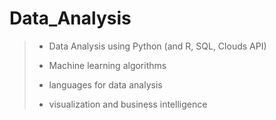 # Data_Analysis
> - Data Analysis using Python (and R, SQL, Clouds API)
>
> - Machine learning algorithms
> - languages for data analysis
> - visualization and business intelligence
